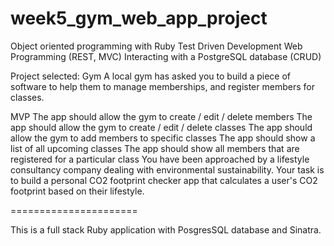 # week5_gym_web_app_project
Object oriented programming with Ruby Test Driven Development Web Programming (REST, MVC) Interacting with a PostgreSQL database (CRUD)

Project selected: Gym A local gym has asked you to build a piece of software to help them to manage memberships, and register members for classes.

MVP The app should allow the gym to create / edit / delete members The app should allow the gym to create / edit / delete classes The app should allow the gym to add members to specific classes The app should show a list of all upcoming classes The app should show all members that are registered for a particular class You have been approached by a lifestyle consultancy company dealing with environmental sustainability. Your task is to build a personal CO2 footprint checker app that calculates a user's CO2 footprint based on their lifestyle.

======================

This is a full stack Ruby application with PosgresSQL database and Sinatra.

